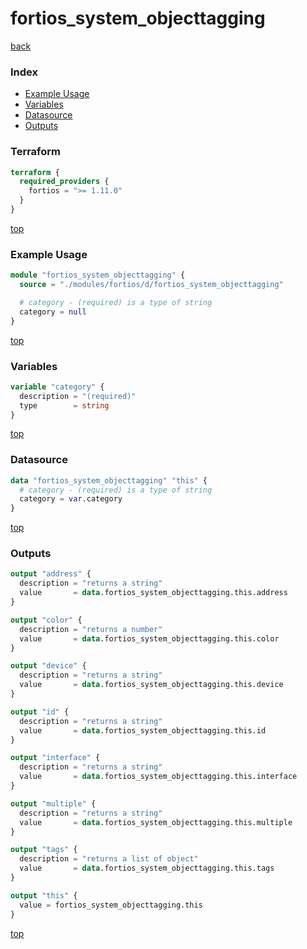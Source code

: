 # fortios_system_objecttagging

[back](../fortios.md)

### Index

- [Example Usage](#example-usage)
- [Variables](#variables)
- [Datasource](#datasource)
- [Outputs](#outputs)

### Terraform

```terraform
terraform {
  required_providers {
    fortios = ">= 1.11.0"
  }
}
```

[top](#index)

### Example Usage

```terraform
module "fortios_system_objecttagging" {
  source = "./modules/fortios/d/fortios_system_objecttagging"

  # category - (required) is a type of string
  category = null
}
```

[top](#index)

### Variables

```terraform
variable "category" {
  description = "(required)"
  type        = string
}
```

[top](#index)

### Datasource

```terraform
data "fortios_system_objecttagging" "this" {
  # category - (required) is a type of string
  category = var.category
}
```

[top](#index)

### Outputs

```terraform
output "address" {
  description = "returns a string"
  value       = data.fortios_system_objecttagging.this.address
}

output "color" {
  description = "returns a number"
  value       = data.fortios_system_objecttagging.this.color
}

output "device" {
  description = "returns a string"
  value       = data.fortios_system_objecttagging.this.device
}

output "id" {
  description = "returns a string"
  value       = data.fortios_system_objecttagging.this.id
}

output "interface" {
  description = "returns a string"
  value       = data.fortios_system_objecttagging.this.interface
}

output "multiple" {
  description = "returns a string"
  value       = data.fortios_system_objecttagging.this.multiple
}

output "tags" {
  description = "returns a list of object"
  value       = data.fortios_system_objecttagging.this.tags
}

output "this" {
  value = fortios_system_objecttagging.this
}
```

[top](#index)